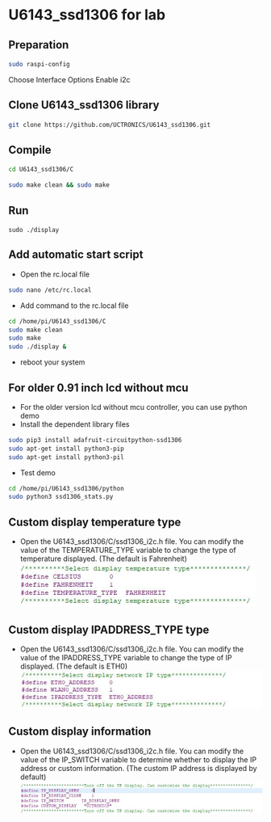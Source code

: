 # U6143_ssd1306 for lab
## Preparation
```bash
sudo raspi-config
```
Choose Interface Options 
Enable i2c

##  Clone U6143_ssd1306 library 
```bash
git clone https://github.com/UCTRONICS/U6143_ssd1306.git
```
## Compile 
```bash
cd U6143_ssd1306/C
```
```bash
sudo make clean && sudo make 
```
## Run 
```
sudo ./display
```

## Add automatic start script
- Open the rc.local file 
```bash
sudo nano /etc/rc.local
```
- Add command to the rc.local file
```bash
cd /home/pi/U6143_ssd1306/C
sudo make clean 
sudo make 
sudo ./display &
```
- reboot your system

## For older 0.91 inch lcd without mcu 
- For the older version lcd without mcu controller, you can use python demo
- Install the dependent library files
```bash
sudo pip3 install adafruit-circuitpython-ssd1306
sudo apt-get install python3-pip
sudo apt-get install python3-pil
```
- Test demo 
```bash 
cd /home/pi/U6143_ssd1306/python 
sudo python3 ssd1306_stats.py
```

## Custom display temperature type 
- Open the U6143_ssd1306/C/ssd1306_i2c.h file. You can modify the value of the TEMPERATURE_TYPE variable to change the type of temperature displayed. (The default is Fahrenheit)
![EasyBehavior](https://github.com/UCTRONICS/pic/blob/master/OLED/select_temperature.jpg)


## Custom display IPADDRESS_TYPE type 
- Open the U6143_ssd1306/C/ssd1306_i2c.h file. You can modify the value of the IPADDRESS_TYPE variable to change the type of IP displayed. (The default is ETH0)
![EasyBehavior](https://github.com/UCTRONICS/pic/blob/master/OLED/select_ip.jpg)

## Custom display information 
- Open the U6143_ssd1306/C/ssd1306_i2c.h file. You can modify the value of the IP_SWITCH variable to determine whether to display the IP address or custom information. (The custom IP address is displayed by default)
![EasyBehavior](https://github.com/UCTRONICS/pic/blob/master/OLED/custom_display.jpg)





